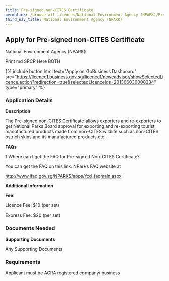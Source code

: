 ```yaml
---
title: Pre-signed non-CITES Certificate
permalink: /browse-all-licences/National-Environment-Agency-(NPARK)/Pre-signed-non-CITES-Certificate
third_nav_title: National Environment Agency (NPARK)
---
```


## Apply for Pre-signed non-CITES Certificate

National Environment Agency (NPARK)

Print md SPCP Here BOTH

{% include button.html text="Apply on GoBusiness Dashboard" src="https://licence1.business.gov.sg/licence1/neweadvisor/showSelectedLicence.action?redirection=true&selectedLicenceIds=201306030000334" type="primary" %}

### Application Details

<p><strong>Description</strong></p>
<p>The Pre-signed non-CITES Certificate allows exporters and re-exporters to get National Parks Board approval for exporting and re-exporting tourist manufactured products made from non-CITES wildlife such as non-CITES ostrich skins and its manufactured products etc.</p>
<p><strong>FAQs</strong></p>
<p>1.Where can I get the FAQ for Pre-signed Non-CITES Certificate?</p>
<p>You can get the FAQ on this link: NParks FAQ website at</p>
<p><a href="http://www.ifaq.gov.sg/NPARKS/apps/fcd_faqmain.aspx">http://www.ifaq.gov.sg/NPARKS/apps/fcd_faqmain.aspx</a></p>

**Additional Information**

<p><strong>Fee:</strong></p>
<p>Licence Fee: $10 (per set)</p>
<p>Express Fee: $20 (per set)</p>

### Documents Needed

<p><strong>Supporting Documents</strong></p>
<p>Any Supporting Documents</p>

### Requirements

Applicant must be ACRA registered company/ business

